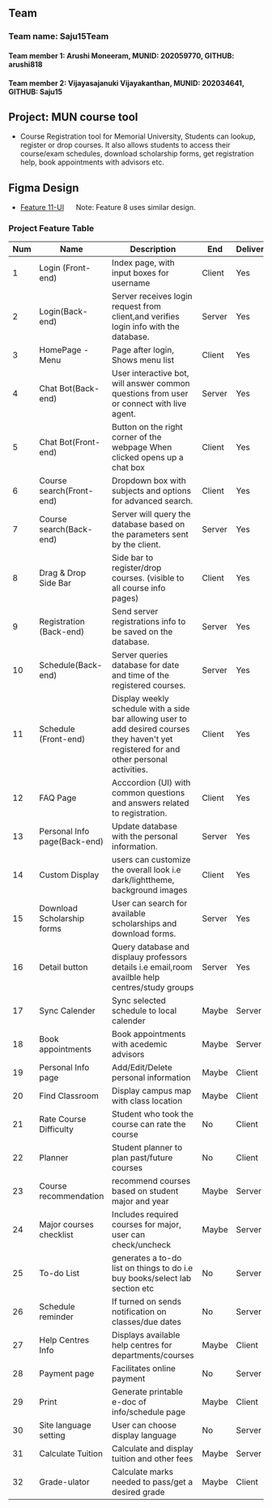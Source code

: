 ## Team

### Team name: Saju15Team
#### Team member 1: Arushi Moneeram, MUNID: 202059770, GITHUB: arushi818
#### Team member 2: Vijayasajanuki Vijayakanthan, MUNID: 202034641, GITHUB: Saju15


## Project: MUN course tool
* Course Registration tool for Memorial University, Students can lookup, register or drop courses. It also allows students to access their course/exam schedules, download scholarship forms, get registration help, book appointments with advisors etc.

## Figma Design
* [Feature 11-UI](https://www.figma.com/file/d56gz5hQFYiS7cCiXRJ7F9/Course-Tool?t=FPrzy8S7XNa7oOiW-1)
&nbsp;&nbsp;&nbsp;&nbsp;&nbsp;Note: Feature 8 uses similar design.

### Project Feature Table

|Num|Name|Description|End|Deliver|Who|
|-----|-----|-----|-----|-----|-----|
|1|Login (Front-end)|Index page, with input boxes for username |Client|Yes|arushi818|
|2|Login(Back-end)|Server receives login request from client,and verifies login info with the database.|Server|Yes|Saju15|
|3|HomePage - Menu|Page after login, Shows menu list|Client|Yes|arushi818|
|4|Chat Bot(Back-end)|User interactive bot, will answer common questions from user or connect with live agent.|Server|Yes|arushi818|
|5|Chat Bot(Front-end)|Button on the right corner of the webpage When clicked opens up a chat box|Client|Yes|Saju15|
|6|Course search(Front-end)|Dropdown box with subjects and options for advanced search.|Client|Yes|Saju15|
|7|Course search(Back-end)|Server will query the database based on the parameters sent by the client.|Server|Yes|arushi818|
|8|Drag & Drop Side Bar|Side bar to register/drop courses. (visible to all course info pages) |Client|Yes|arushi818|
|9|Registration (Back-end)|Send server registrations info to be saved on the database.|Server|Yes|Saju15|
|10|Schedule(Back-end)|Server queries database for date and time of the registered courses.|Server|Yes|arushi818|
|11|Schedule (Front-end)|Display weekly schedule with a side bar allowing user to add desired courses they haven't yet registered for and other personal activities.  |Client|Yes|arushi818|
|12|FAQ Page|Acccordion (UI) with common questions and answers related to registration.|Client|Yes|Saju15|
|13|Personal Info page(Back-end)|Update database with the personal information.|Server|Yes|arushi818|
|14|Custom Display|users can customize the overall look i.e dark/lighttheme, background images|Client|Yes|Saju15|
|15|Download Scholarship forms|User can search for available scholarships and download forms.|Server|Yes|Saju15|
|16|Detail button|Query database and displauy professors details i.e email,room availble help centres/study groups|Server|Yes|Saju15|
|17|Sync Calender|Sync selected schedule to local calender|Maybe|Server|arushi818|
|18|Book appointments|Book appointments with acedemic advisors|Maybe|Server|Saju15|
|19|Personal Info page|Add/Edit/Delete personal information|Maybe|Client|arushi818|
|20|Find Classroom|Display campus map with class location|Maybe|Client|Saju15|
|21|Rate Course Difficulty|Student who took the course can rate the course|No|Client|arushi818|
|22|Planner|Student planner to plan past/future courses|No|Client|Saju15|
|23|Course recommendation|recommend courses based on student major and year|Maybe|Server|arushi818|
|24|Major courses checklist|Includes required courses for major, user can check/uncheck|Maybe|Server|Saju15|
|25|To-do List|generates a to-do list on things to do i.e buy books/select lab section etc|No|Server|arushi818|
|26|Schedule reminder|If turned on sends notification on classes/due dates|No|Server|Saju15|
|27|Help Centres Info |Displays available help centres for departments/courses|Maybe|Client|arushi818|
|28|Payment page|Facilitates online payment|No|Server|Saju15|
|29|Print|Generate printable e-doc of info/schedule page|Maybe|Client|arushi818|
|30|Site language setting|User can choose display language|No|Server|Saju15|
|31|Calculate Tuition|Calculate and display tuition and other fees|Maybe|Server|arushi818|
|32|Grade-ulator|Calculate marks needed to pass/get a desired grade|Maybe|Client|Saju15|
